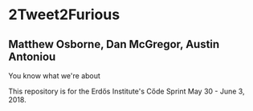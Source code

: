 # 2Tweet2Furious
## Matthew Osborne, Dan McGregor, Austin Antoniou

You know what we're about


This repository is for the Erdős Institute's Cőde Sprint May 30 - June 3, 2018.
